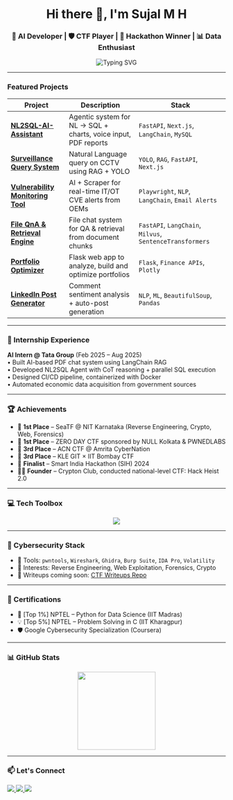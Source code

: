 <h1 align="center">Hi there 👋, I'm Sujal M H</h1>
<h3 align="center">🚀 AI Developer | 🛡️ CTF Player | 🎯 Hackathon Winner | 📊 Data Enthusiast</h3>

<p align="center">
  <img src="https://readme-typing-svg.herokuapp.com?font=Fira+Code&duration=2500&pause=1000&center=true&vCenter=true&width=435&lines=AI+%26+Cybersecurity+Enthusiast;Hackathon+%2B+CTF+Winner;" alt="Typing SVG" />
</p>

---
### Featured Projects

| Project | Description | Stack |
|--------|-------------|-------|
| **[NL2SQL-AI-Assistant](https://github.com/sujalmh/NL2SQL-AI-Assistant)** | Agentic system for NL → SQL + charts, voice input, PDF reports | `FastAPI`, `Next.js`, `LangChain`, `MySQL` |
| **[Surveillance Query System](https://github.com/sujalmh/NL2SQL-AI-Assistant)** | Natural Language query on CCTV using RAG + YOLO | `YOLO`, `RAG`, `FastAPI`, `Next.js` |
| **[Vulnerability Monitoring Tool](https://github.com/sujalmh/oem-vulnerabilities-monitoring-and-alert-system)** | AI + Scraper for real-time IT/OT CVE alerts from OEMs | `Playwright`, `NLP`, `LangChain`, `Email Alerts` |
| **[File QnA & Retrieval Engine](https://github.com/sujalmh/NL2SQL-AI-Assistant)** | File chat system for QA & retrieval from document chunks	 | `FastAPI`, `LangChain`, `Milvus`, `SentenceTransformers` |
| **[Portfolio Optimizer](https://github.com/sujalmh/StockOpt)** | Flask web app to analyze, build and optimize portfolios | `Flask`, `Finance APIs`, `Plotly` |
| **[LinkedIn Post Generator](https://github.com/sujalmh/linkedin-sentiment-analysis-post-gen)** | Comment sentiment analysis + auto-post generation | `NLP`, `ML`, `BeautifulSoup`, `Pandas` |

---

### 💼 Internship Experience

**AI Intern @ Tata Group** (Feb 2025 – Aug 2025)  
• Built AI-based PDF chat system using LangChain RAG  
• Developed NL2SQL Agent with CoT reasoning + parallel SQL execution  
• Designed CI/CD pipeline, containerized with Docker  
• Automated economic data acquisition from government sources

---

### 🏆 Achievements

- 🥇 **1st Place** – SeaTF @ NIT Karnataka (Reverse Engineering, Crypto, Web, Forensics)
- 🥇 **1st Place** – ZERO DAY CTF sponsored by NULL Kolkata & PWNEDLABS
- 🥉 **3rd Place** – ACN CTF @ Amrita CyberNation
- 🥉 **3rd Place** – KLE GIT × IIT Bombay CTF
- 🏁 **Finalist** – Smart India Hackathon (SIH) 2024
- 🧑‍💻 **Founder** – Crypton Club, conducted national-level CTF: Hack Heist 2.0

---

### 💻 Tech Toolbox

<p align="center">
  <img src="https://skillicons.dev/icons?i=python,fastapi,react,nextjs,django,flask,postgresql,mysql,docker,azure,js,html,css,git,bash" />
</p>

---

### 🔐 Cybersecurity Stack

- 🧰 Tools: `pwntools`, `Wireshark`, `Ghidra`, `Burp Suite`, `IDA Pro`, `Volatility`
- 🧠 Interests: Reverse Engineering, Web Exploitation, Forensics, Crypto
- 📂 Writeups coming soon: [CTF Writeups Repo](https://github.com/sujalmh)

---

### 📜 Certifications

- 🧮 [Top 1%] NPTEL – Python for Data Science (IIT Madras)
- 💡 [Top 5%] NPTEL – Problem Solving in C (IIT Kharagpur)
- 🛡️ Google Cybersecurity Specialization (Coursera)

---

### 📊 GitHub Stats

<p align="center">
  <img src="https://github-readme-stats.vercel.app/api/top-langs/?username=sujalmh&layout=compact&theme=radical" height="180"/>
</p>

---

### 📫 Let's Connect

<p align="left">
  <a href="mailto:sujalmh9@gmail.com">
    <img src="https://img.shields.io/badge/Gmail-red?style=for-the-badge&logo=gmail&logoColor=white" />
  </a>
  <a href="https://linkedin.com/in/sujalmh" target="_blank">
    <img src="https://img.shields.io/badge/LinkedIn-blue?style=for-the-badge&logo=linkedin&logoColor=white" />
  </a>
  <a href="https://github.com/sujalmh" target="_blank">
    <img src="https://img.shields.io/badge/GitHub-black?style=for-the-badge&logo=github&logoColor=white" />
  </a>
</p>
